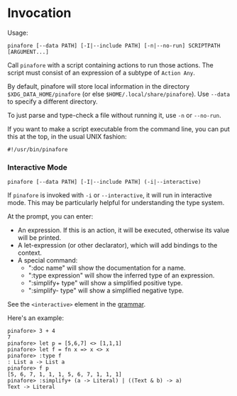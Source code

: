 # Invocation

Usage:
```text
pinafore [--data PATH] [-I|--include PATH] [-n|--no-run] SCRIPTPATH [ARGUMENT...]
```

Call `pinafore` with a script containing actions to run those actions.
The script must consist of an expression of a subtype of `Action Any`.

By default, pinafore will store local information in the directory `$XDG_DATA_HOME/pinafore` (or else `$HOME/.local/share/pinafore`).
Use `--data` to specify a different directory.

To just parse and type-check a file without running it, use `-n` or `--no-run`.

If you want to make a script executable from the command line, you can put this at the top, in the usual UNIX fashion:

```text
#!/usr/bin/pinafore
```

### Interactive Mode

```text
pinafore [--data PATH] [-I|--include PATH] (-i|--interactive)
```

If `pinafore` is invoked with `-i` or `--interactive`, it will run in interactive mode.
This may be particularly helpful for understanding the type system.

At the prompt, you can enter:

* An expression. If this is an action, it will be executed, otherwise its value will be printed.
* A let-expression (or other declarator), which will add bindings to the context.
* A special command:
    * ":doc name" will show the documentation for a name.
    * ":type expression" will show the inferred type of an expression.
    * ":simplify+ type" will show a simplified positive type.
    * ":simplify- type" will show a simplified negative type.

See the `<interactive>` element in the [grammar](syntax.md#grammar).

Here's an example:

```text
pinafore> 3 + 4
7
pinafore> let p = [5,6,7] <> [1,1,1]
pinafore> let f = fn x => x <> x
pinafore> :type f
: List a -> List a
pinafore> f p
[5, 6, 7, 1, 1, 1, 5, 6, 7, 1, 1, 1]
pinafore> :simplify+ (a -> Literal) | ((Text & b) -> a)
Text -> Literal
```
